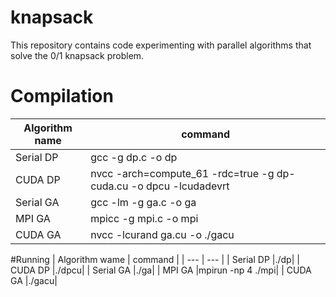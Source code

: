 # knapsack
This repository contains code experimenting with parallel algorithms that solve
the 0/1 knapsack problem.

# Compilation
| Algorithm name | command |
| ---            | ---     |
| Serial DP | gcc -g dp.c -o dp |
| CUDA DP | nvcc -arch=compute_61 -rdc=true -g dp-cuda.cu -o dpcu -lcudadevrt |
| Serial GA | gcc -lm -g ga.c -o ga |
| MPI GA | mpicc -g mpi.c -o mpi |
| CUDA GA | nvcc -lcurand ga.cu -o ./gacu |

#Running
| Algorithm wame | command    |
| ---           | ---        |
| Serial DP |./dp|
| CUDA DP |./dpcu|
| Serial GA |./ga| 
| MPI GA |mpirun -np 4 ./mpi|
| CUDA GA |./gacu| 
